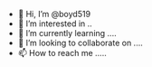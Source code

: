 - 👋 Hi, I’m @boyd519 
- 👀 I’m interested in ..
- 🌱 I’m currently learning ....
- 💞️ I’m looking to collaborate on ....
- 📫 How to reach me .....

<!---
boyd519/boyd519 is a ✨ special ✨ repository because its `README.md` (this file) appears on your GitHub profile.
You can click the Preview link to take a look at your changes.
--->
